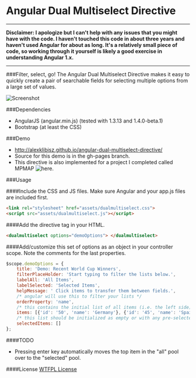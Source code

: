 # Angular Dual Multiselect Directive

***
**Disclaimer: I apologize but I can't help with any issues that you might have with the code. I haven't touched this code in about three years and haven't used Angular for about as long. It's a relatively small piece of code, so working through it yourself is likely a good exercise in understanding Angular 1.x.**
***

###Filter, select, go!
The Angular Dual Multiselect Directive makes it easy to quickly create a pair of searchable fields for selecting multiple options from a large set of values.  

![Screenshot](https://raw.githubusercontent.com/alexklibisz/angular-dual-multiselect-directive/gh-pages/assets/demo.png)


###Dependencies
- AngularJS (angular.min.js) (tested with 1.3.13 and 1.4.0-beta.1)
- Bootstrap (at least the CSS)

###Demo
- http://alexklibisz.github.io/angular-dual-multiselect-directive/
- Source for this demo is in the gh-pages branch.
- This directive is also implemented for a project I completed called MPMAP ![here](http://mpmap.mappingpiracy.net/#/map).

###Usage

####Include the CSS and JS files. Make sure Angular and your app.js files are included first.
```html
<link rel="stylesheet" href="assets/dualmultiselect.css">
<script src="assets/dualmultiselect.js"></script>
```

####Add the directive tag in your HTML.
```html
<dualmultiselect options="demoOptions"> </dualmultiselect>
```

####Add/customize this set of options as an object in your controller scope.
Note the comments for the last properties.
```js
$scope.demoOptions = {
	title: 'Demo: Recent World Cup Winners',
	filterPlaceHolder: 'Start typing to filter the lists below.',
	labelAll: 'All Items',
	labelSelected: 'Selected Items',
	helpMessage: ' Click items to transfer them between fields.',
	/* angular will use this to filter your lists */
	orderProperty: 'name',
	/* this contains the initial list of all items (i.e. the left side) */
	items: [{'id': '50', 'name': 'Germany'}, {'id': '45', 'name': 'Spain'}, {'id': '66', 'name': 'Italy'}, {'id': '30', 'name' : 'Brazil' }, {'id': '41', 'name': 'France' }, {'id': '34', 'name': 'Argentina'}],
	/* this list should be initialized as empty or with any pre-selected items */
	selectedItems: [] 
};	
```

####TODO

- Pressing enter key automatically moves the top item in the "all" pool over to the "selected" pool.

####License
[WTFPL License](http://www.wtfpl.net/)
